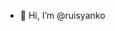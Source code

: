 - 👋 Hi, I’m @ruisyanko

<!---
ruisyanko/ruisyanko is a ✨ special ✨ repository because its `README.md` (this file) appears on your GitHub profile.
You can click the Preview link to take a look at your changes.
--->
